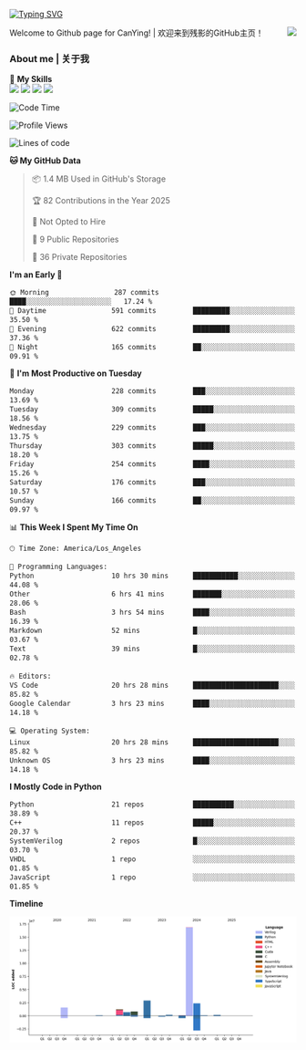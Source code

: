 [![Typing SVG](https://readme-typing-svg.herokuapp.com?size=25&duration=3500&color=00FFFF&vCenter=true&width=250&height=40&lines=Hi+Welcome+%F0%9F%91%8B%F0%9F%8F%BB;I'm+CanYing|残影)](https://git.io/typing-svg)

<a href="#">
  <img align="right" src="https://github-readme-stats.vercel.app/api?username=CanYing0913&count_private=true&rank_icon=github&show_icons=true&bg_color=15,f2f7fd,E0EAFC&" />
</a>

Welcome to Github page for CanYing! | 欢迎来到残影的GitHub主页！

### About me | 关于我

🌟 **My Skills**  
![](https://img.shields.io/badge/-C-A8B9CC?style=flat-square&logo=C&logoColor=fff)
![](https://img.shields.io/badge/-C++-00599C?style=flat-square&logo=Cpp&logoColor=fff)
![](https://img.shields.io/badge/-Python-3776AB?style=flat-square&logo=Python&logoColor=fff)
![](https://img.shields.io/badge/-Linux-000000?style=flat-square&logo=Linux&logoColor=fff)

<!--START_SECTION:waka-->
![Code Time](http://img.shields.io/badge/Code%20Time-1%2C562%20hrs%2021%20mins-blue)

![Profile Views](http://img.shields.io/badge/Profile%20Views-5-blue)

![Lines of code](https://img.shields.io/badge/From%20Hello%20World%20I%27ve%20Written-26.9%20million%20lines%20of%20code-blue)

**🐱 My GitHub Data** 

> 📦 1.4 MB Used in GitHub's Storage 
 > 
> 🏆 82 Contributions in the Year 2025
 > 
> 🚫 Not Opted to Hire
 > 
> 📜 9 Public Repositories 
 > 
> 🔑 36 Private Repositories 
 > 
**I'm an Early 🐤** 

```text
🌞 Morning                287 commits         ████░░░░░░░░░░░░░░░░░░░░░   17.24 % 
🌆 Daytime                591 commits         █████████░░░░░░░░░░░░░░░░   35.50 % 
🌃 Evening                622 commits         █████████░░░░░░░░░░░░░░░░   37.36 % 
🌙 Night                  165 commits         ██░░░░░░░░░░░░░░░░░░░░░░░   09.91 % 
```
📅 **I'm Most Productive on Tuesday** 

```text
Monday                   228 commits         ███░░░░░░░░░░░░░░░░░░░░░░   13.69 % 
Tuesday                  309 commits         █████░░░░░░░░░░░░░░░░░░░░   18.56 % 
Wednesday                229 commits         ███░░░░░░░░░░░░░░░░░░░░░░   13.75 % 
Thursday                 303 commits         █████░░░░░░░░░░░░░░░░░░░░   18.20 % 
Friday                   254 commits         ████░░░░░░░░░░░░░░░░░░░░░   15.26 % 
Saturday                 176 commits         ███░░░░░░░░░░░░░░░░░░░░░░   10.57 % 
Sunday                   166 commits         ██░░░░░░░░░░░░░░░░░░░░░░░   09.97 % 
```


📊 **This Week I Spent My Time On** 

```text
🕑︎ Time Zone: America/Los_Angeles

💬 Programming Languages: 
Python                   10 hrs 30 mins      ███████████░░░░░░░░░░░░░░   44.08 % 
Other                    6 hrs 41 mins       ███████░░░░░░░░░░░░░░░░░░   28.06 % 
Bash                     3 hrs 54 mins       ████░░░░░░░░░░░░░░░░░░░░░   16.39 % 
Markdown                 52 mins             █░░░░░░░░░░░░░░░░░░░░░░░░   03.67 % 
Text                     39 mins             █░░░░░░░░░░░░░░░░░░░░░░░░   02.78 % 

🔥 Editors: 
VS Code                  20 hrs 28 mins      █████████████████████░░░░   85.82 % 
Google Calendar          3 hrs 23 mins       ████░░░░░░░░░░░░░░░░░░░░░   14.18 % 

💻 Operating System: 
Linux                    20 hrs 28 mins      █████████████████████░░░░   85.82 % 
Unknown OS               3 hrs 23 mins       ████░░░░░░░░░░░░░░░░░░░░░   14.18 % 
```

**I Mostly Code in Python** 

```text
Python                   21 repos            ██████████░░░░░░░░░░░░░░░   38.89 % 
C++                      11 repos            █████░░░░░░░░░░░░░░░░░░░░   20.37 % 
SystemVerilog            2 repos             █░░░░░░░░░░░░░░░░░░░░░░░░   03.70 % 
VHDL                     1 repo              ░░░░░░░░░░░░░░░░░░░░░░░░░   01.85 % 
JavaScript               1 repo              ░░░░░░░░░░░░░░░░░░░░░░░░░   01.85 % 
```



**Timeline**

![Lines of Code chart](https://raw.githubusercontent.com/CanYing0913/CanYing0913/master/assets/bar_graph.png)


<!--END_SECTION:waka-->
